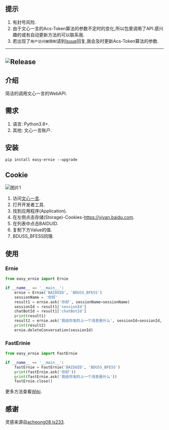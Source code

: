 ## 提示
1. 有封号风险.
2. 由于文心一言的Acs-Token算法的参数不定时的变化,所以包里调用了API.感兴趣的或有自动更新方法的可以联系我.
3. 若出现了`用户访问被限制`请到[Isuue](https://github.com/XiaoXinYo/Easy-Ernie/issues/6)回复,我会及时更新Acs-Token算法的参数.
---
![Release](https://img.shields.io/badge/Release-0.2.1-blue)
---
## 介绍
简洁的调用文心一言的WebAPI.
## 需求
1. 语言: Python3.8+.
2. 其他: 文心一言账户.
## 安装
`pip install easy-ernie --upgrade`
## Cookie
![图片1](https://s1.ax1x.com/2023/04/26/p9KDUYR.md.png)
1. 访问[文心一言](https://yiyan.baidu.com).
2. 打开开发者工具.
3. 找到应用程序(Application).
4. 在左侧点击存储(Storage)-Cookies-https://yiyan.baidu.com.
5. 在列表中点击BAIDUID.
6. 复制下方Value的值.
7. BDUSS_BFESS同理.
## 使用
### Ernie
```python
from easy_ernie import Ernie

if __name__ == '__main__':
    ernie = Ernie('BAIDUID', 'BDUSS_BFESS')
    sessionName = '你好'
    result1 = ernie.ask('你好', sessionName=sessionName)
    sessionId = result1['sessionId']
    chatBotId = result1['chatBotId']
    print(result1)
    result2 = ernie.ask('我给你发的上一个消息是什么', sessionId=sessionId, sessionName=sessionName, parentChatId=chatBotId)
    print(result2)
    ernie.deleteConversation(sessionId)
```
### FastErinie
```python
from easy_ernie import FastErnie

if __name__ == '__main__':
    fastErnie = FastErnie('BAIDUID', 'BDUSS_BFESS')
    print(fastErnie.ask('你好'))
    print(fastErnie.ask('我给你发的上一个消息是什么'))
    fastErnie.close()
```
更多方法查看[Wiki](https://github.com/XiaoXinYo/Easy-Ernie/wiki).
## 感谢
灵感来源自[acheong08](https://github.com/acheong08),[ls233](https://github.com/lss233).